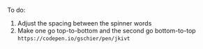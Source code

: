 To do:
1. Adjust the spacing between the spinner words
2. Make one go top-to-bottom and the second go bottom-to-top
`https://codepen.io/gschier/pen/jkivt`